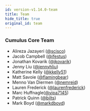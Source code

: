 ```yaml
---
id: version-v1.14.0-team
title: Team
hide_title: true
original_id: team
---
```


### Cumulus Core Team

- Alireza Jazayeri ([@scisco](https://github.com/scisco))
- Jacob Campbell ([@ifestus](https://github.com/ifestus))
- Jonathan Kovarik ([@jkovarik](https://github.com/Jkovarik))
- Jenny Liu ([@jennyhliu](https://github.com/jennyhliu))
- Katherine Kelly ([@kkelly51](https://github.com/kkelly51))
- Matt Savoie ([@flamingbear](https://github.com/flamingbear))
- Menno Van Diermen ([@nemreid](https://github.com/nemreid))
- Lauren Frederick ([@laurenfrederick](https://github.com/laurenfrederick))
- Marc Huffnagle([@yjpa7145](https://github.com/yjpa7145))
- Patrick Quinn ([@bilts](https://github.com/bilts))
- Mark Boyd ([@markdboyd](https://github.com/markdboyd))
